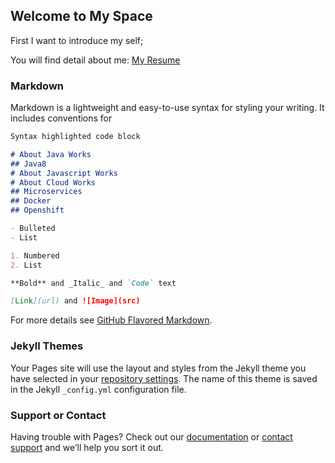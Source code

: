 ## Welcome to My Space

First I want to introduce my self;

You will find detail about me: [My Resume](https://github.com/atesibrahim/About-me/blob/master/IbrahimAtes_Resume.pdf)

### Markdown

Markdown is a lightweight and easy-to-use syntax for styling your writing. It includes conventions for

```markdown
Syntax highlighted code block

# About Java Works
## Java8
# About Javascript Works
# About Cloud Works
## Microservices
## Docker
## Openshift

- Bulleted
- List

1. Numbered
2. List

**Bold** and _Italic_ and `Code` text

[Link](url) and ![Image](src)
```

For more details see [GitHub Flavored Markdown](https://guides.github.com/features/mastering-markdown/).

### Jekyll Themes

Your Pages site will use the layout and styles from the Jekyll theme you have selected in your [repository settings](https://github.com/atesibrahim/blog/settings/pages). The name of this theme is saved in the Jekyll `_config.yml` configuration file.

### Support or Contact

Having trouble with Pages? Check out our [documentation](https://docs.github.com/categories/github-pages-basics/) or [contact support](https://support.github.com/contact) and we’ll help you sort it out.
